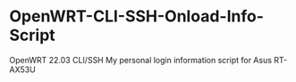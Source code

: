 # OpenWRT-CLI-SSH-Onload-Info-Script
OpenWRT 22.03 CLI/SSH My personal login information script for Asus RT-AX53U
